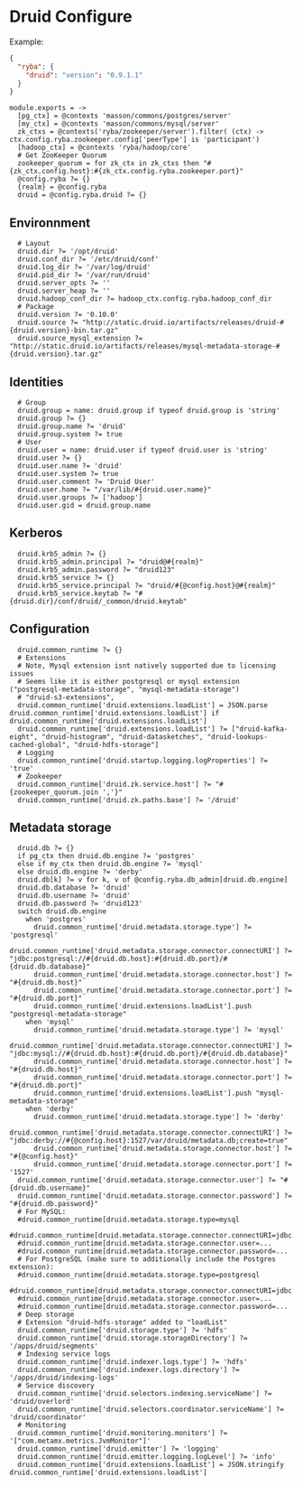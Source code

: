 
# Druid Configure

Example:

```json
{
  "ryba": {
    "druid": "version": "0.9.1.1"
  }
}
```

    module.exports = ->
      [pg_ctx] = @contexts 'masson/commons/postgres/server'
      [my_ctx] = @contexts 'masson/commons/mysql/server'
      zk_ctxs = @contexts('ryba/zookeeper/server').filter( (ctx) -> ctx.config.ryba.zookeeper.config['peerType'] is 'participant')
      [hadoop_ctx] = @contexts 'ryba/hadoop/core'
      # Get ZooKeeper Quorum
      zookeeper_quorum = for zk_ctx in zk_ctxs then "#{zk_ctx.config.host}:#{zk_ctx.config.ryba.zookeeper.port}"
      @config.ryba ?= {}
      {realm} = @config.ryba
      druid = @config.ryba.druid ?= {}

## Environnment

      # Layout
      druid.dir ?= '/opt/druid'
      druid.conf_dir ?= '/etc/druid/conf'
      druid.log_dir ?= '/var/log/druid'
      druid.pid_dir ?= '/var/run/druid'
      druid.server_opts ?= ''
      druid.server_heap ?= ''
      druid.hadoop_conf_dir ?= hadoop_ctx.config.ryba.hadoop_conf_dir
      # Package
      druid.version ?= '0.10.0'
      druid.source ?= "http://static.druid.io/artifacts/releases/druid-#{druid.version}-bin.tar.gz"
      druid.source_mysql_extension ?= "http://static.druid.io/artifacts/releases/mysql-metadata-storage-#{druid.version}.tar.gz"

## Identities

      # Group
      druid.group = name: druid.group if typeof druid.group is 'string'
      druid.group ?= {}
      druid.group.name ?= 'druid'
      druid.group.system ?= true
      # User
      druid.user = name: druid.user if typeof druid.user is 'string'
      druid.user ?= {}
      druid.user.name ?= 'druid'
      druid.user.system ?= true
      druid.user.comment ?= 'Druid User'
      druid.user.home ?= "/var/lib/#{druid.user.name}"
      druid.user.groups ?= ['hadoop']
      druid.user.gid = druid.group.name

## Kerberos

      druid.krb5_admin ?= {}
      druid.krb5_admin.principal ?= "druid@#{realm}"
      druid.krb5_admin.password ?= "druid123"
      druid.krb5_service ?= {}
      druid.krb5_service.principal ?= "druid/#{@config.host}@#{realm}"
      druid.krb5_service.keytab ?= "#{druid.dir}/conf/druid/_common/druid.keytab"

## Configuration

      druid.common_runtime ?= {}
      # Extensions
      # Note, Mysql extension isnt natively supported due to licensing issues
      # Seems like it is either postgresql or mysql extension ("postgresql-metadata-storage", "mysql-metadata-storage")
      # "druid-s3-extensions",
      druid.common_runtime['druid.extensions.loadList'] = JSON.parse druid.common_runtime['druid.extensions.loadList'] if druid.common_runtime['druid.extensions.loadList']
      druid.common_runtime['druid.extensions.loadList'] ?= ["druid-kafka-eight", "druid-histogram", "druid-datasketches", "druid-lookups-cached-global", "druid-hdfs-storage"]
      # Logging
      druid.common_runtime['druid.startup.logging.logProperties'] ?= 'true'
      # Zookeeper
      druid.common_runtime['druid.zk.service.host'] ?= "#{zookeeper_quorum.join ','}"
      druid.common_runtime['druid.zk.paths.base'] ?= '/druid'

## Metadata storage

      druid.db ?= {}
      if pg_ctx then druid.db.engine ?= 'postgres'
      else if my_ctx then druid.db.engine ?= 'mysql'
      else druid.db.engine ?= 'derby'
      druid.db[k] ?= v for k, v of @config.ryba.db_admin[druid.db.engine]
      druid.db.database ?= 'druid'
      druid.db.username ?= 'druid'
      druid.db.password ?= 'druid123'
      switch druid.db.engine
        when 'postgres'
          druid.common_runtime['druid.metadata.storage.type'] ?= 'postgresql'
          druid.common_runtime['druid.metadata.storage.connector.connectURI'] ?= "jdbc:postgresql://#{druid.db.host}:#{druid.db.port}/#{druid.db.database}"
          druid.common_runtime['druid.metadata.storage.connector.host'] ?= "#{druid.db.host}"
          druid.common_runtime['druid.metadata.storage.connector.port'] ?= "#{druid.db.port}"
          druid.common_runtime['druid.extensions.loadList'].push "postgresql-metadata-storage"
        when 'mysql'
          druid.common_runtime['druid.metadata.storage.type'] ?= 'mysql'
          druid.common_runtime['druid.metadata.storage.connector.connectURI'] ?= "jdbc:mysql://#{druid.db.host}:#{druid.db.port}/#{druid.db.database}"
          druid.common_runtime['druid.metadata.storage.connector.host'] ?= "#{druid.db.host}"
          druid.common_runtime['druid.metadata.storage.connector.port'] ?= "#{druid.db.port}"
          druid.common_runtime['druid.extensions.loadList'].push "mysql-metadata-storage"
        when 'derby'
          druid.common_runtime['druid.metadata.storage.type'] ?= 'derby'
          druid.common_runtime['druid.metadata.storage.connector.connectURI'] ?= "jdbc:derby://#{@config.host}:1527/var/druid/metadata.db;create=true"
          druid.common_runtime['druid.metadata.storage.connector.host'] ?= "#{@config.host}"
          druid.common_runtime['druid.metadata.storage.connector.port'] ?= '1527'
      druid.common_runtime['druid.metadata.storage.connector.user'] ?= "#{druid.db.username}"
      druid.common_runtime['druid.metadata.storage.connector.password'] ?= "#{druid.db.password}"
      # For MySQL:
      #druid.common_runtime[druid.metadata.storage.type=mysql
      #druid.common_runtime[druid.metadata.storage.connector.connectURI=jdbc:mysql://db.example.com:3306/druid
      #druid.common_runtime[druid.metadata.storage.connector.user=...
      #druid.common_runtime[druid.metadata.storage.connector.password=...
      # For PostgreSQL (make sure to additionally include the Postgres extension):
      #druid.common_runtime[druid.metadata.storage.type=postgresql
      #druid.common_runtime[druid.metadata.storage.connector.connectURI=jdbc:postgresql://db.example.com:5432/druid
      #druid.common_runtime[druid.metadata.storage.connector.user=...
      #druid.common_runtime[druid.metadata.storage.connector.password=...
      # Deep storage
      # Extension "druid-hdfs-storage" added to "loadList"
      druid.common_runtime['druid.storage.type'] ?= 'hdfs'
      druid.common_runtime['druid.storage.storageDirectory'] ?= '/apps/druid/segments'
      # Indexing service logs
      druid.common_runtime['druid.indexer.logs.type'] ?= 'hdfs'
      druid.common_runtime['druid.indexer.logs.directory'] ?= '/apps/druid/indexing-logs'
      # Service discovery
      druid.common_runtime['druid.selectors.indexing.serviceName'] ?= 'druid/overlord'
      druid.common_runtime['druid.selectors.coordinator.serviceName'] ?= 'druid/coordinator'
      # Monitoring
      druid.common_runtime['druid.monitoring.monitors'] ?= '["com.metamx.metrics.JvmMonitor"]'
      druid.common_runtime['druid.emitter'] ?= 'logging'
      druid.common_runtime['druid.emitter.logging.logLevel'] ?= 'info'
      druid.common_runtime['druid.extensions.loadList'] = JSON.stringify druid.common_runtime['druid.extensions.loadList']
      
